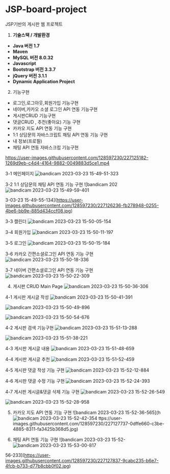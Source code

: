 # JSP-board-project
JSP기반의 게시판 웹 프로젝트 

1. **기술스택 / 개발환경**
- **Java 버전 1.7**
- **Maven**
- **MySQL 버전 8.0.32**
- **Javascript**
- **Bootstrap 버전 3.3.7**
- **jQuery 버전 3.1.1**
- **Dynamic Application Project**

2. 기능구현
- 로그인,로그아웃,회원가입 기능구현 
- 네이버,카카오 소셜 로그인 API 연동 기능구현 
- 게시판CRUD 기능구현
- 댓글CRUD , 추천(좋아요) 기능 구현 
- 카카오 지도 API 연동 기능 구현 
- 1:1 상담문의 자바스크립트 채팅 API 연동 기능 구현 
- 내 정보(프로필) 
- 채팅 API 연동 자바스크립 기능구현 




https://user-images.githubusercontent.com/128597230/227125182-1269d9eb-c4d4-4164-9882-0049883d5ce1.mp4





3-1 메인페이지 
![bandicam 2023-03-23 15-49-51-323](https://user-images.githubusercontent.com/128597230/227126070-6a5ca7a3-f5ae-4094-a557-4d5e4b8590b7.jpg)



3-2 1:1 상담문의 채팅 API 연동 기능 구현 
![bandicam 202![bandicam 2023-03-23 15-49-59-401](https://user-images.githubusercontent.com/128597230/227126258-966b6272-7e67-4bfe-b230-0bbbcf842331.jpg)

3-03-23 15-49-55-134](https://user-images.githubusercontent.com/128597230/227126236-fb278948-0255-4be6-bb9e-885d434ccf08.jpg)



3-3 캘린더 
![bandicam 2023-03-23 15-50-05-154](https://user-images.githubusercontent.com/128597230/227126351-2e4c169b-ece5-4ace-af18-7699725cf20c.jpg)



3-4 회원가입
![bandicam 2023-03-23 15-50-11-197](https://user-images.githubusercontent.com/128597230/227126414-c4db577f-e62e-48d3-b074-c2a3503c095d.jpg)
 
 
 
3-5 로그인
![bandicam 2023-03-23 15-50-15-184](https://user-images.githubusercontent.com/128597230/227126502-df4cb3f2-3e4e-454c-8a19-3e07c6956cd0.jpg)



3-6 카카오 간편소셜로그인 API 연동 기능 구현
![bandicam 2023-03-23 15-50-18-336](https://user-images.githubusercontent.com/128597230/227126571-738ed7f1-3c4b-4831-b426-c5ab9182a93c.jpg)



3-7 네이버 간편소셜로그인 API 연동 기능 구현
![bandicam 2023-03-23 15-50-22-309](https://user-images.githubusercontent.com/128597230/227126690-f69bc03f-7fec-45be-b428-a934f51bd697.jpg)




4. 게시판 CRUD Main Page
![bandicam 2023-03-23 15-50-36-306](https://user-images.githubusercontent.com/128597230/227126863-9b1ea911-a7e8-43e9-bd69-68025b0f1a45.jpg)



4-1 게시판 게시글 작성
![bandicam 2023-03-23 15-50-41-391](https://user-images.githubusercontent.com/128597230/227126923-ccee069e-9a6d-4057-97b9-8b9e19aae0c2.jpg)

![bandicam 2023-03-23 15-50-49-896](https://user-images.githubusercontent.com/128597230/227126987-f11db869-43ae-492f-bda8-fec12696a181.jpg)

![bandicam 2023-03-23 15-50-54-676](https://user-images.githubusercontent.com/128597230/227127041-812501be-f46c-40e6-9b75-174725ece5c0.jpg)



4-2 게시판 검색 기능구현
![bandicam 2023-03-23 15-51-13-288](https://user-images.githubusercontent.com/128597230/227127124-816892a4-e404-4763-bc5f-01da3ad6bf40.jpg)

![bandicam 2023-03-23 15-51-38-221](https://user-images.githubusercontent.com/128597230/227127137-dc14fe39-70b8-4e83-9795-4b3f56220d6e.jpg)



4-3 게시판 게시글 내용
![bandicam 2023-03-23 15-51-48-659](https://user-images.githubusercontent.com/128597230/227127254-c2c43185-1180-40dc-a28f-501e6637262a.jpg)



4-4 게시판 게시글 추천
![bandicam 2023-03-23 15-51-52-459](https://user-images.githubusercontent.com/128597230/227127356-8f50b1e1-30c7-4fbb-9afe-3d8b2e29a939.jpg)



4-5 게시판 댓글 작성 기능 구현
![bandicam 2023-03-23 15-52-12-884](https://user-images.githubusercontent.com/128597230/227127425-ce5eee88-ef1e-4446-9cd7-308549c1c669.jpg)



4-6 게시판 댓글 수정 기능 구현
![bandicam 2023-03-23 15-52-24-393](https://user-images.githubusercontent.com/128597230/227127527-dbb5ed64-53ba-492a-9e97-195c70ee20e6.jpg)



4-7 게시판 게시글&댓글 삭제 기능 구현
![bandicam 2023-03-23 15-52-26-549](https://user-images.githubusercontent.com/128597230/227127652-5c0bdbc5-0c3a-427a-9bb0-33cefeadef0c.jpg)

![bandicam 2023-03-23 15-52-28-958](https://user-images.githubusercontent.com/128597230/227127655-364622e9-8ef9-46be-91a9-fecfd4ebda49.jpg)



5. 카카오 지도 API 연동 기능 구현 
![bandicam 2023-03-23 15-52-36-565](h![bandicam 2023-03-23 15-52-42-354](https://user-images.githubusercontent.com/128597230/227127753-996cf0a3-d80f-4ba5-ae70-42bccba6d3b4.jpg)
ttps://user-images.githubusercontent.com/128597230/227127737-0dffe660-c3be-4885-8311-fa3425b368d5.jpg)



6. 채팅 API 연동 기능 구현 
![bandicam 2023-03-23 15-52-![bandicam 2023-03-23 15-53-00-817](https://user-images.githubusercontent.com/128597230/227127842-afc46114-af36-4ae6-adb3-93f833a4b752.jpg)

56-233](https://user-images.githubusercontent.com/128597230/227127837-9cabc235-b6e7-4fcb-b733-d77b8cbb0f02.jpg)
